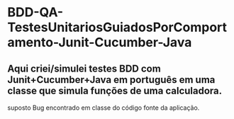 # <h1>BDD-QA-TestesUnitariosGuiadosPorComportamento-Junit-Cucumber-Java</h1>
<h2>Aqui criei/simulei testes BDD com Junit+Cucumber+Java em português em uma classe que simula funções de uma calculadora.</h2>

<p>suposto Bug encontrado em classe do código fonte da aplicação.</p>
